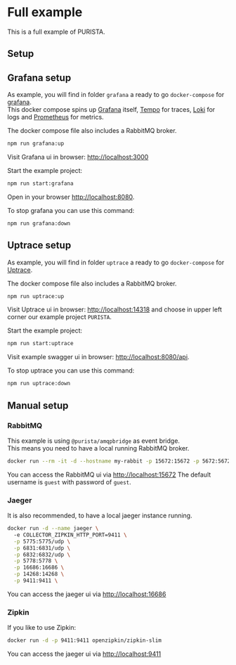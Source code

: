 # Full example

This is a full example of PURISTA.  

## Setup

## Grafana setup

As example, you will find in folder `grafana` a ready to go `docker-compose` for [grafana](https://grafana.com).  
This docker compose spins up [Grafana](https://grafana.com/grafana/) itself, [Tempo](https://grafana.com/traces/) for traces, [Loki](https://grafana.com/logs/) for logs and [Prometheus](https://grafana.com/metrics/) for metrics.

The docker compose file also includes a RabbitMQ broker.

```bash
npm run grafana:up

```

Visit Grafana ui in browser: [http://localhost:3000](http://localhost:3000)

Start the example project:

```bash
npm run start:grafana
````

Open in your browser [http://localhost:8080](http://localhost:8080).  

To stop grafana you can use this command:

```bash
npm run grafana:down

```

## Uptrace setup

As example, you will find in folder `uptrace` a ready to go `docker-compose` for [Uptrace](https://uptrace.dev).  

The docker compose file also includes a RabbitMQ broker.

```bash
npm run uptrace:up

```

Visit Uptrace ui in browser: [http://localhost:14318](http://localhost:14318) and choose in upper left corner our example project `PURISTA`.

Start the example project:

```bash
npm run start:uptrace
````

Visit example swagger ui in browser: [http://localhost:8080/api](http://localhost:8080/api).  

To stop uptrace you can use this command:

```bash
npm run uptrace:down

```

## Manual setup

### RabbitMQ

This example is using `@purista/amqpbridge` as event bridge.  
This means you need to have a local running RabbitMQ broker.

```bash
docker run --rm -it -d --hostname my-rabbit -p 15672:15672 -p 5672:5672 rabbitmq:3-management
```

You can access the RabbitMQ ui via [http://localhost:15672](http://localhost:15672)
The default username is `guest` with password of `guest`.

### Jaeger

It is also recommended, to have a local jaeger instance running.

```bash
docker run -d --name jaeger \                    
  -e COLLECTOR_ZIPKIN_HTTP_PORT=9411 \
  -p 5775:5775/udp \
  -p 6831:6831/udp \
  -p 6832:6832/udp \
  -p 5778:5778 \
  -p 16686:16686 \
  -p 14268:14268 \
  -p 9411:9411 \
```

You can access the jaeger ui via [http://localhost:16686](http://localhost:16686)


### Zipkin

If you like to use Zipkin:

```bash
docker run -d -p 9411:9411 openzipkin/zipkin-slim
```

You can access the jaeger ui via [http://localhost:9411](http://localhost:9411)
